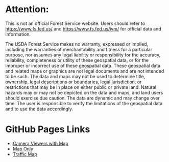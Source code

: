 # Attention:
This is not an official Forest Service website. Users should refer to https://www.fs.fed.us/ and https://www.fs.fed.us/ivm/ for official data and information.

The USDA Forest Service makes no warranty, expressed or implied, including the warranties of merchantability and fitness for a particular purpose, nor assumes any legal liability or responsibility for the accuracy, reliability, completeness or utility of these geospatial data, or for the improper or incorrect use of these geospatial data. These geospatial data and related maps or graphics are not legal documents and are not intended to be such. The data and maps may not be used to determine title, ownership, legal descriptions or boundaries, legal jurisdiction, or restrictions that may be in place on either public or private land. Natural hazards may or may not be depicted on the data and maps, and land users should exercise due caution. The data are dynamic and may change over time. The user is responsible to verify the limitations of the geospatial data and to use the data accordingly.

# GitHub Pages Links
- [Camera Viewers with Map](https://r5fire.github.io/r5maps/FireCams.html)
- [Map Only](https://r5fire.github.io/r5maps/FireMapOnly.html)
- [Traffic Map](https://r5fire.github.io/r5maps/trafficMap.html)

